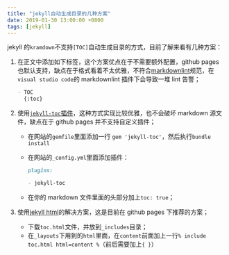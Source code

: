 ```yaml
---
title: "jekyll自动生成目录的几种方案"
date: 2019-01-30 13:00:00 +0800
tags: [jekyll]
---
```


jekyll 的`kramdown`不支持`[TOC]`自动生成目录的方式，目前了解来看有几种方案：

1. 在正文中添加如下标签，这个方案优点在于不需要额外配置，github pages 也默认支持，缺点在于格式看着不太优雅，不符合[markdownlint](https://github.com/DavidAnson/markdownlint)规范，在`visual studio code`的 markdownlint 插件下会导致一堆 lint 告警；

   ```markdown
   - TOC
     {:toc}
   ```

2. 使用[`jekyll-toc`插件](https://github.com/toshimaru/jekyll-toc)，这种方式实现比较优雅，也不会破坏 markdown 源文件，缺点在于 github pages 并不支持自定义插件；

   - 在网站的`gemfile`里面添加一行 `gem 'jekyll-toc'`，然后执行`bundle install`
   - 在网站的`_config.yml`里面添加插件：

     ```markdown
     plugins:

     - jekyll-toc
     ```

   - 在你的 markdown 文件里面的头部分加上`toc: true`；

3. 使用[jekyll html](https://github.com/allejo/jekyll-toc)的解决方案，这是目前在 github pages 下推荐的方案；

   - 下载`toc.html`文件，并放到`_includes`目录；
   - 在`_layouts`下用到的`html`里面，在`content`前面加上一行`% include toc.html html=content %`（前后需要加上`{ }`）
